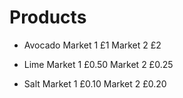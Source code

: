 # Products
- Avocado
Market 1 £1
Market 2 £2

- Lime
Market 1 £0.50
Market 2 £0.25

- Salt
Market 1 £0.10
Market 2 £0.20


